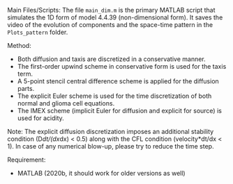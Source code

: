 Main Files/Scripts:
The file `main_dim.m` is the primary MATLAB script that simulates the 1D form of model 4.4.39 (non-dimensional form). It saves the video of the evolution of components and the space-time pattern in the `Plots_pattern` folder.

Method:
- Both diffusion and taxis are discretized in a conservative manner.
- The first-order upwind scheme in conservative form is used for the taxis term.
- A 5-point stencil central difference scheme is applied for the diffusion parts.
- The explicit Euler scheme is used for the time discretization of both normal and glioma cell equations.
- The IMEX scheme (implicit Euler for diffusion and explicit for source) is used for acidity.

Note:
The explicit diffusion discretization imposes an additional stability condition (D*dt/(dx*dx) < 0.5) along with the CFL condition (velocity*dt/dx < 1). In case of any numerical blow-up, please try to reduce the time step.

Requirement:
- MATLAB (2020b, it should work for older versions as well)